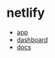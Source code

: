 # netlify

- [app](https://haixhu.netlify.app/)
- [dashboard](https://app.netlify.com/)
- [docs](https://docs.netlify.com/)
